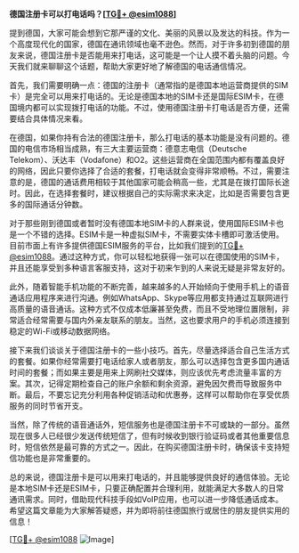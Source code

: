 **德国注册卡可以打电话吗？[[TG💪+ @esim1088](https://t.me/s/esim1088)]**

提到德国，大家可能会想到它那严谨的文化、美丽的风景以及发达的科技。作为一个高度现代化的国家，德国在通讯领域也毫不逊色。然而，对于许多初到德国的朋友来说，德国注册卡是否能用来打电话，这可能是一个让人摸不着头脑的问题。今天我们就来聊聊这个话题，帮助大家更好地了解德国的电话通信情况。

首先，我们需要明确一点：德国的注册卡（通常指的是德国本地运营商提供的SIM卡）是完全可以用来打电话的。无论是德国本地的SIM卡还是国际ESIM卡，在德国境内都可以实现拨打电话的功能。不过，使用德国注册卡打电话是否方便，还需要结合具体情况来看。

在德国，如果你持有合法的德国注册卡，那么打电话的基本功能是没有问题的。德国的电信市场相当成熟，有三大主要运营商：德意志电信（Deutsche Telekom）、沃达丰（Vodafone）和O2。这些运营商在全国范围内都有覆盖良好的网络，因此只要你选择了合适的套餐，打电话就会变得非常顺畅。不过，需要注意的是，德国的通话费用相较于其他国家可能会稍高一些，尤其是在拨打国际长途时。因此，在选择套餐时，建议根据自己的实际需求来决定，比如是否需要包含更多的国际通话分钟数。

对于那些刚到德国或者暂时没有德国本地SIM卡的人群来说，使用国际ESIM卡也是一个不错的选择。ESIM卡是一种虚拟SIM卡，不需要实体卡槽即可激活使用。目前市面上有许多提供德国ESIM服务的平台，比如我们提到的[TG💪+ @esim1088](https://t.me/s/esim1088)。通过这种方式，你可以轻松地获得一张可以在德国使用的SIM卡，并且还能享受到多种语言客服支持，这对于初来乍到的人来说无疑是非常友好的。

此外，随着智能手机功能的不断完善，越来越多的人开始倾向于使用手机上的语音通话应用程序来进行沟通。例如WhatsApp、Skype等应用都支持通过互联网进行高质量的语音通话。这种方式不仅成本低廉甚至免费，而且不受地理位置限制，非常适合经常需要与国内外亲友联系的朋友。当然，这也要求用户的手机必须连接到稳定的Wi-Fi或移动数据网络。

接下来我们谈谈关于德国注册卡的一些小技巧。首先，尽量选择适合自己生活方式的套餐。如果你经常需要打电话给家人或者朋友，那么可以选择包含更多国内通话时间的套餐；而如果主要是用来上网刷社交媒体，则应该优先考虑流量丰富的方案。其次，记得定期检查自己的账户余额和剩余资源，避免因欠费而导致服务中断。最后，不要忘记充分利用各种促销活动和优惠券，这样可以帮助你在享受优质服务的同时节省开支。

当然，除了传统的语音通话外，短信服务也是德国注册卡不可或缺的一部分。虽然现在很多人已经很少发送传统短信了，但有时候收到银行验证码或者其他重要信息时，短信依然是最可靠的方式之一。因此，在购买德国注册卡时，确保该卡支持短信功能也是非常重要的。

总的来说，德国注册卡是可以用来打电话的，并且能够提供良好的通信体验。无论是本地SIM卡还是ESIM卡，只要正确配置并合理利用，就能满足大多数人的日常通讯需求。同时，借助现代科技手段如VoIP应用，也可以进一步降低通话成本。希望这篇文章能为大家解答疑惑，并为即将前往德国旅行或居住的朋友提供实用的信息！

[[TG💪+ @esim1088](https://t.me/s/esim1088) ![Image](https://i.postimg.cc/4NQfJmqS/Snipaste-2025-05-13-00-14-12.png)]